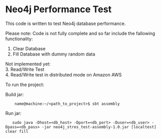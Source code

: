 # Neo4j Performance Test

This code is written to test Neo4j database performance.
 
Please note: Code is not fully complete and so far include the fallowing functionality:<br />
1. Clear Database<br />
2. Fill Database with dummy random data

Not implemented yet:<br />
3. Read/Write Test<br />
4. Read/Write test in distributed mode on Amazon AWS


To run the project:

Build jar:
```
    name@machine:~/<path_to_project>$ sbt assembly
```
 
Run jar:
```
   sudo java -Dhost=<db_host> -Dport=<db_port> -Duser=<db_user> -Dpass=<db_pass> -jar neo4j_stres_test-assembly-1.0.jar [localtest] clear fill
```
    